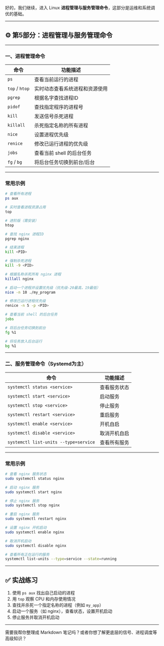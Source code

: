 好的，我们继续，进入 Linux **进程管理与服务管理命令**，这部分是运维和系统调优的基础。

---

## ⚙️ 第5部分：进程管理与服务管理命令

---

### 一、进程管理命令

| 命令             | 功能描述             |
| -------------- | ---------------- |
| `ps`           | 查看当前运行的进程        |
| `top` / `htop` | 实时动态查看系统进程和资源使用  |
| `pgrep`        | 根据名字查找进程ID       |
| `pidof`        | 查找指定程序的进程号       |
| `kill`         | 发送信号杀死进程         |
| `killall`      | 杀死指定名称的所有进程      |
| `nice`         | 设置进程优先级          |
| `renice`       | 修改已运行进程的优先级      |
| `jobs`         | 查看当前 shell 的后台任务 |
| `fg` / `bg`    | 将后台任务切换到前台/后台    |

---

### 常用示例

```bash
# 查看所有进程
ps aux

# 实时查看进程资源占用
top

# 进阶版（需安装）
htop

# 查找 nginx 进程ID
pgrep nginx

# 结束进程
kill <PID>

# 强制杀死进程
kill -9 <PID>

# 根据名称杀死所有 nginx 进程
killall nginx

# 启动一个进程并设置优先级（优先级-20最高，19最低）
nice -n 10 ./my_program

# 修改已运行进程优先级
renice -n 5 -p <PID>

# 查看当前 shell 的后台任务
jobs

# 将后台任务切换到前台
fg %1

# 将任务放入后台运行
bg %1
```

---

### 二、服务管理命令（Systemd为主）

| 命令                                    | 功能描述   |
| ------------------------------------- | ------ |
| `systemctl status <service>`          | 查看服务状态 |
| `systemctl start <service>`           | 启动服务   |
| `systemctl stop <service>`            | 停止服务   |
| `systemctl restart <service>`         | 重启服务   |
| `systemctl enable <service>`          | 开机自启   |
| `systemctl disable <service>`         | 取消开机自启 |
| `systemctl list-units --type=service` | 查看所有服务 |

---

### 常用示例

```bash
# 查看 nginx 服务状态
sudo systemctl status nginx

# 启动 nginx 服务
sudo systemctl start nginx

# 停止 nginx 服务
sudo systemctl stop nginx

# 重启 nginx 服务
sudo systemctl restart nginx

# 设置 nginx 开机启动
sudo systemctl enable nginx

# 取消开机启动
sudo systemctl disable nginx

# 查看所有正在运行的服务
systemctl list-units --type=service --state=running
```

---

## ✅ 实战练习

1. 使用 `ps aux` 找出自己启动的进程
2. 用 `top` 观察 CPU 和内存使用情况
3. 查找并杀死一个指定名称的进程（例如 `my_app`）
4. 启动一个服务（如 nginx），查看状态，设置开机启动
5. 停止服务并取消开机启动

---

需要我帮你整理成 Markdown 笔记吗？或者你想了解更底层的信号、进程调度等高级知识？
